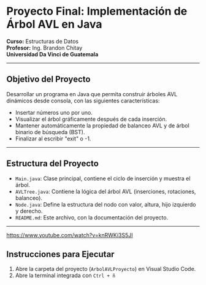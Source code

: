 # Proyecto Final: Implementación de Árbol AVL en Java

**Curso:** Estructuras de Datos  
**Profesor:** Ing. Brandon Chitay  
**Universidad Da Vinci de Guatemala**

---

## Objetivo del Proyecto

Desarrollar un programa en Java que permita construir árboles AVL dinámicos desde consola, con las siguientes características:

- Insertar números uno por uno.
- Visualizar el árbol gráficamente después de cada inserción.
- Mantener automáticamente la propiedad de balanceo AVL y de árbol binario de búsqueda (BST).
- Finalizar al escribir "exit" o -1.

---

## Estructura del Proyecto

- `Main.java`: Clase principal, contiene el ciclo de inserción y muestra el árbol.
- `AVLTree.java`: Contiene la lógica del árbol AVL (inserciones, rotaciones, balanceo).
- `Node.java`: Define la estructura del nodo con valor, altura, hijo izquierdo y derecho.
- `README.md`: Este archivo, con la documentación del proyecto.

---
https://www.youtube.com/watch?v=knRWKi3S5JI

## Instrucciones para Ejecutar

1. Abre la carpeta del proyecto (`ArbolAVLProyecto`) en Visual Studio Code.
2. Abre la terminal integrada con `Ctrl + ñ`
